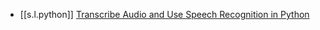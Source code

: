 

- [[s.l.python]] [Transcribe Audio and Use Speech Recognition in Python](https://youtu.be/L0N2Ve9vhPk)
